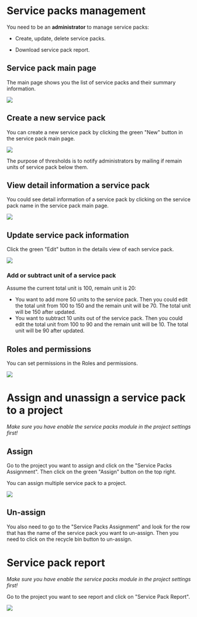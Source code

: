 # Service packs management

You need to be an **administrator** to manage service packs:

- Create, update, delete service packs.

- Download service pack report.

## Service pack main page

The main page shows you the list of service packs and their summary information.

![](https://i.imgur.com/XVDBUcJ.png)

## Create a new service pack

You can create a new service pack by clicking the green "New" button in the service pack main page.

![](https://i.imgur.com/D6XnCJQ.png)

The purpose of thresholds is to notify administrators by mailing if remain units of service pack below them.

## View detail information a service pack

You could see detail information of a service pack by clicking on the service pack name in the service pack main page.

![](https://i.imgur.com/6Ughr0P.png)

## Update service pack information

Click the green "Edit" button in the details view of each service pack.

![](https://i.imgur.com/pOVF3VL.png)

### Add or subtract unit of a service pack

Assume the current total unit is 100, remain unit is 20:
- You want to add more 50 units to the service pack. Then you could edit the total unit from 100 to 150 and the remain unit will be 70. The total unit will be 150 after updated.
- You want to subtract 10 units out of the service pack. Then you could edit the total unit from 100 to 90 and the remain unit will be 10. The total unit will be 90 after updated.

## Roles and permissions

You can set permissions in the Roles and permissions.

![](https://i.imgur.com/VNxNSh4.png)

# Assign and unassign a service pack to a project

_Make sure you have enable the service packs module in the project settings first!_

## Assign

Go to the project you want to assign and click on the "Service Packs Assignment". Then click on the green "Assign" button on the top right.

You can assign multiple service pack to a project.

![](https://i.imgur.com/zo9E2B3.png)

## Un-assign

You also need to go to the "Service Packs Assignment" and look for the row that has the name of the service pack you want to un-assign. Then you need to click on the recycle bin button to un-assign.

# Service pack report

_Make sure you have enable the service packs module in the project settings first!_

Go to the project you want to see report and click on "Service Pack Report".

![](https://i.imgur.com/wMhY5x9.png)